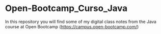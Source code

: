 # Open-Bootcamp_Curso_Java

In this repository you will find some of my digital class notes from the Java course at Open Bootcamp (https://campus.open-bootcamp.com/)

